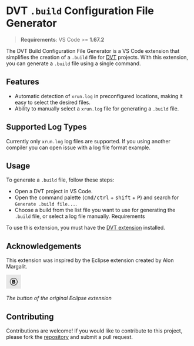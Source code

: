 # DVT `.build` Configuration File Generator

> **Requirements**: VS Code >= **1.67.2**

The DVT Build Configuration File Generator is a VS Code extension that simplifies the creation of a `.build` file for [DVT](https://marketplace.visualstudio.com/items?itemName=amiq.dvt) projects. With this extension, you can generate a `.build` file using a single command.

## Features

- Automatic detection of `xrun.log` in preconfigured locations, making it easy to select the desired files.
- Ability to manually select a `xrun.log` file for generating a `.build` file.

## Supported Log Types

Currently only `xrun.log` log files are supported. If you using another compiler you can open issue with a log file format example.

## Usage

To generate a `.build` file, follow these steps:

- Open a DVT project in VS Code.
- Open the command palette (<kbd>cmd/ctrl</kbd> + <kbd>shift</kbd> + <kbd>P</kbd>) and search for `Generate .build file...`.
- Choose a build from the list file you want to use for generating the `.build` file, or select a log file manually.
Requirements

To use this extension, you must have the [DVT extension](https://marketplace.visualstudio.com/items?itemName=amiq.dvt) installed.

## Acknowledgements

This extension was inspired by the Eclipse extension created by Alon Margalit.

![Eclipse Extension Button](https://github.com/hzisman/dvt-build-configuration-file-generator/blob/main/images/original-eclipse-extension-button.jpeg?raw=true)

*The button of the original Eclipse extension*

## Contributing

Contributions are welcome! If you would like to contribute to this project, please fork the [repository](https://github.com/hzisman/dvt-build-configuration-file-generator.git) and submit a pull request.
